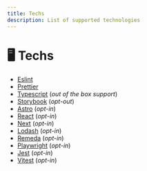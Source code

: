 ```yaml
---
title: Techs
description: List of supported technologies
---
```


# 🖥️ Techs

- [Eslint](https://eslint.org)
- [Prettier](https://prettier.io)
- [Typescript](https://www.typescriptlang.org) (_out of the box support_)
- [Storybook](https://storybook.js.org) (_opt-out_)
- [Astro](https://astro.build) (_opt-in_)
- [React](https://reactjs.org) (_opt-in_)
- [Next](https://nextjs.org) (_opt-in_)
- [Lodash](https://lodash.com) (_opt-in_)
- [Remeda](https://remedajs.com) (_opt-in_)
- [Playwright](https://playwright.dev) (_opt-in_)
- [Jest](https://jestjs.io) (_opt-in_)
- [Vitest](https://vitest.dev) (_opt-in_)
